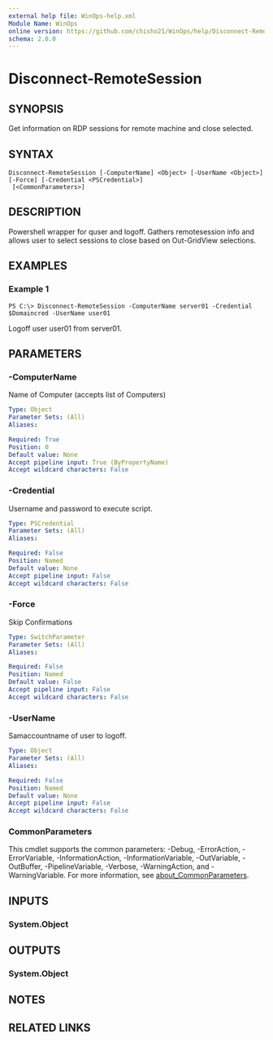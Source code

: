 ```yaml
---
external help file: WinOps-help.xml
Module Name: WinOps
online version: https://github.com/chisho21/WinOps/help/Disconnect-RemoteSession.md
schema: 2.0.0
---
```


# Disconnect-RemoteSession

## SYNOPSIS
Get information on RDP sessions for remote machine and close selected.

## SYNTAX

```
Disconnect-RemoteSession [-ComputerName] <Object> [-UserName <Object>] [-Force] [-Credential <PSCredential>]
 [<CommonParameters>]
```

## DESCRIPTION
Powershell wrapper for quser and logoff.
Gathers remotesession info and allows user to select sessions to close based on Out-GridView selections.

## EXAMPLES

### Example 1
```
PS C:\> Disconnect-RemoteSession -ComputerName server01 -Credential $Domaincred -UserName user01
```

Logoff user user01 from server01.

## PARAMETERS

### -ComputerName
Name of Computer (accepts list of Computers)

```yaml
Type: Object
Parameter Sets: (All)
Aliases:

Required: True
Position: 0
Default value: None
Accept pipeline input: True (ByPropertyName)
Accept wildcard characters: False
```

### -Credential
Username and password to execute script.

```yaml
Type: PSCredential
Parameter Sets: (All)
Aliases:

Required: False
Position: Named
Default value: None
Accept pipeline input: False
Accept wildcard characters: False
```

### -Force
Skip Confirmations

```yaml
Type: SwitchParameter
Parameter Sets: (All)
Aliases:

Required: False
Position: Named
Default value: False
Accept pipeline input: False
Accept wildcard characters: False
```

### -UserName
Samaccountname of user to logoff.

```yaml
Type: Object
Parameter Sets: (All)
Aliases:

Required: False
Position: Named
Default value: None
Accept pipeline input: False
Accept wildcard characters: False
```

### CommonParameters
This cmdlet supports the common parameters: -Debug, -ErrorAction, -ErrorVariable, -InformationAction, -InformationVariable, -OutVariable, -OutBuffer, -PipelineVariable, -Verbose, -WarningAction, and -WarningVariable. For more information, see [about_CommonParameters](http://go.microsoft.com/fwlink/?LinkID=113216).

## INPUTS

### System.Object
## OUTPUTS

### System.Object
## NOTES

## RELATED LINKS

